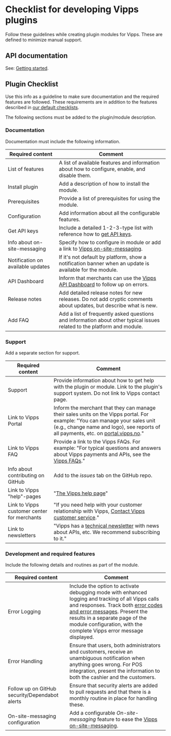 <!-- START_METADATA
---
title: Plugins checklist
sidebar_label: Checklist
sidebar_position: 10
description: Checklist for developing a Vipps plugin
pagination_next: null
pagination_prev: null
---
END_METADATA -->


# Checklist for developing Vipps plugins

Follow these guidelines while creating plugin modules for Vipps. These are defined to minimize manual support. 


## API documentation

See: [Getting started](https://developer.vippsmobilepay.com/docs/vipps-developers/getting-started).


## Plugin Checklist

Use this info as a guideline to make sure documentation and the required features are followed. These requirements are in addition to the features described in [our default checklists](https://developer.vippsmobilepay.com/docs/vipps-partner#finishing-the-integration-and-going-live).

The following sections must be added to the plugin/module description.

### Documentation

Documentation must include the following information.

| Required content | Comment |
|-----|-----------|
|     List of features| A list of available features and information about how to configure, enable, and disable them. |
|     Install plugin| Add a description of how to install the module. |
|     Prerequisites| Provide a list of prerequisites for using the module.|
|     Configuration| Add information about all the configurable features. |
|     Get API keys| Include a detailed 1-2-3-type list with reference how to [get API keys](https://developer.vippsmobilepay.com/docs/vipps-developers/common-topics/api-keys#getting-the-api-keys). |
|     Info about on-site-messaging| Specify how to configure in module or add a link to [Vipps on-site-messaging](https://developer.vippsmobilepay.com/docs/APIs/checkout-api/vipps-checkout-on-site-messaging). |
|     Notification on available updates| If it's not default by platform, show a notification banner when an update is available for the module. |
|     API Dashboard| Inform that merchants can use the [Vipps API Dashboard](https://developer.vippsmobilepay.com/docs/vipps-developers/developer-resources/api-dashboard) to follow up on errors.|
|     Release notes| Add detailed release notes for new releases. Do not add cryptic comments about updates, but describe what is new. |
|     Add FAQ| Add a list of frequently asked questions and information about other typical issues related to the platform and module.|


### Support

Add a separate section for support.

| Required content | Comment |
|-----|-----------|
|     Support| Provide information about how to get help with the plugin or module. Link to the plugin's support system. Do not link to Vipps contact page. |
|     Link to Vipps Portal| Inform the merchant that they can manage their sales units on the Vipps portal. For example: "You can manage your sales unit (e.g., change name and logo), see reports of all payments, etc. on [portal.vipps.no](https://portal.vipps.no)."|
|     Link to Vipps FAQ| Provide a link to the Vipps FAQs. For example: "For typical questions and answers about Vipps payments and APIs, see the [Vipps FAQs](https://developer.vippsmobilepay.com/docs/vipps-developers/faqs)."|
|     Info about contributing on GitHub| Add to the _issues_ tab on the GitHub repo. |
|     Link to Vipps "help"-pages| "[The Vipps help page](https://vipps.no/hjelp/vipps/)"|
|     Link to Vipps customer center for merchants| "If you need help with your customer relationship with Vipps, [Contact Vipps customer service](https://vipps.no/hjelp/vipps/)."|
|     Link to newsletters| "Vipps has a [technical newsletter](https://developer.vippsmobilepay.com/docs/vipps-developers/newsletters) with news about APIs, etc. We recommend subscribing to it." |


### Development and required features

Include the following details and routines as part of the module. 

| Required content | Comment |
|-----|-----------|
|     Error Logging| Include the option to activate debugging mode with enhanced logging and tracking of all Vipps calls and responses. Track both [error codes and error messages](https://developer.vippsmobilepay.com/docs/APIs/ecom-api/vipps-ecom-api#error-codes). Present the results in a separate page of the module configuration, with the complete Vipps error message displayed.
|     Error Handling| Ensure that users, both administrators and customers, receive an unambiguous notification when anything goes wrong. For POS integration, present the information to both the cashier and the customers.
|     Follow up on GitHub security/Dependabot alerts | Ensure that security alerts are added to pull requests and that there is a monthly routine in place for handling these. |
|     On-site-messaging configuration| Add a configurable _On-site-messaging_ feature to ease the [Vipps on-site-messaging](https://developer.vippsmobilepay.com/docs/APIs/checkout-api/vipps-checkout-on-site-messaging). |


